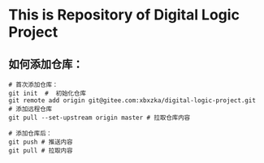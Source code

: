 # This is Repository of Digital Logic Project

## 如何添加仓库：
```shell
# 首次添加仓库：
git init  #  初始化仓库
git remote add origin git@gitee.com:xbxzka/digital-logic-project.git   # 添加远程仓库
git pull --set-upstream origin master # 拉取仓库内容

# 添加仓库后：
git push # 推送内容
git pull # 拉取内容
```